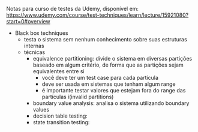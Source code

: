 Notas para curso de testes da Udemy, disponível em:  https://www.udemy.com/course/test-techniques/learn/lecture/15921080?start=0#overview

- Black box techniques
    - testa o sistema sem nenhum conhecimento sobre suas estruturas internas
    - técnicas
        - equivalence partitioning: divide o sistema em diversas partições baseado em algum critério, de forma que as partições sejam equivalentes entre si
            - você deve ter um test case para cada partícula
            - deve ser usada em sistemas que tenham algum range
            - é importante testar valores que estejam fora do range das partículas i(invalid partitions)
        - boundary value analysis: analisa o sistema utilizando boundary values
        - decision table testing: 
        - state transition testing: 